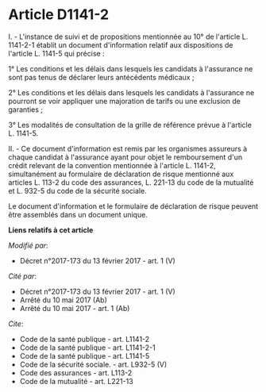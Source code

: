 # Article D1141-2

I. - L'instance de suivi et de propositions mentionnée au 10° de l'article L. 1141-2-1 établit un document d'information
relatif aux dispositions de l'article L. 1141-5 qui précise : 

1° Les conditions et les délais dans lesquels les candidats à l'assurance ne sont pas tenus de déclarer leurs antécédents
médicaux ; 

2° Les conditions et les délais dans lesquels les candidats à l'assurance ne pourront se voir appliquer une majoration de
tarifs ou une exclusion de garanties ; 

3° Les modalités de consultation de la grille de référence prévue à l'article L. 1141-5. 

II. - Ce document d'information est remis par les organismes assureurs à chaque candidat à l'assurance ayant pour objet le
remboursement d'un crédit relevant de la convention mentionnée à l'article L. 1141-2, simultanément au formulaire de
déclaration de risque mentionné aux articles L. 113-2 du code des assurances, L. 221-13 du code de la mutualité et L. 932-5
du code de la sécurité sociale. 

Le document d'information et le formulaire de déclaration de risque peuvent être assemblés dans un document unique.

**Liens relatifs à cet article**

_Modifié par_:

  - Décret n°2017-173 du 13 février 2017 - art. 1 (V)

_Cité par_:

  - Décret n°2017-173 du 13 février 2017 - art. 1 (V)
  - Arrêté du 10 mai 2017 (Ab)
  - Arrêté du 10 mai 2017 - art. 1 (Ab)

_Cite_:

  - Code de la santé publique - art. L1141-2
  - Code de la santé publique - art. L1141-2-1
  - Code de la santé publique - art. L1141-5
  - Code de la sécurité sociale. - art. L932-5 (V)
  - Code des assurances - art. L113-2
  - Code de la mutualité - art. L221-13

